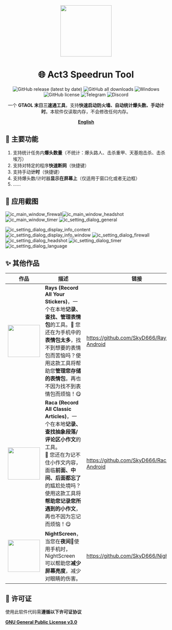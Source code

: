 <div align="center">
    <div>
        <img src="../../image/ico.png" style="height: 160px"/>
    </div>
    <h1>🌐 Act3 Speedrun Tool</h1>
    <p>
        <a href="https://github.com/SkyD666/AutoFirewall/releases/latest" style="text-decoration:none">
            <img src="https://img.shields.io/github/v/release/SkyD666/AutoFirewall?display_name=release&style=for-the-badge" alt="GitHub release (latest by date)"/>
        </a>
        <a href="https://github.com/SkyD666/AutoFirewall/releases/latest" style="text-decoration:none" >
            <img src="https://img.shields.io/github/downloads/SkyD666/AutoFirewall/total?style=for-the-badge" alt="GitHub all downloads"/>
        </a>
        <a href="https://doc.qt.io/qt-6/supported-platforms.html" style="text-decoration:none" >
            <img src="https://img.shields.io/badge/Windows 10+-blue?style=for-the-badge&logo=windows&logoColor=white" alt="Windows"/>
        </a>
        <a href="https://github.com/SkyD666/AutoFirewall/blob/master/LICENSE" style="text-decoration:none" >
            <img src="https://img.shields.io/github/license/SkyD666/AutoFirewall?style=for-the-badge" alt="GitHub license"/>
        </a>
        <a href="https://t.me/SkyD666Chat" style="text-decoration:none" >
            <img src="https://img.shields.io/badge/Telegram-2CA5E0?logo=telegram&logoColor=white&style=for-the-badge" alt="Telegram"/>
        </a>
        <a href="https://discord.gg/pEWEjeJTa3" style="text-decoration:none" >
            <img src="https://img.shields.io/discord/982522006819991622?color=5865F2&label=Discord&logo=discord&logoColor=white&style=for-the-badge" alt="Discord"/>
        </a>
    </p>
    <p>
        一个 <b>GTAOL 末日三速通工具</b>，支持<b>快速启动防火墙、自动统计爆头数、手动计时</b>。本软件仅读取内存，不会修改任何内存。
    </p>
    <p>
        <b><a href="../../README.md">English</a></b>
    </p>
</div>



## 🎉 主要功能

1. 支持统计任务内**爆头数量**（不统计：爆头路人、击杀重甲、天基炮击杀、击杀埃万）
2. 支持对特定的程序**快速断网**（快捷键）
3. 支持手动**计时**（快捷键）
4. 支持爆头数/计时器**显示在屏幕上**（仅适用于窗口化或者无边框）
5. ......


## 🤩 应用截图

![ic_main_window_firewall](../../image/zh-rCN/ic_main_window_firewall.png)![ic_main_window_headshot](../../image/zh-rCN/ic_main_window_headshot.png)![ic_main_window_timer](../../image/zh-rCN/ic_main_window_timer.png)
![ic_setting_dialog_general](../../image/zh-rCN/ic_setting_dialog_general.png)

![ic_setting_dialog_display_info_content](../../image/zh-rCN/ic_setting_dialog_display_info_content.png)
![ic_setting_dialog_display_info_window](../../image/zh-rCN/ic_setting_dialog_display_info_window.png)
![ic_setting_dialog_firewall](../../image/zh-rCN/ic_setting_dialog_firewall.png)
![ic_setting_dialog_headshot](../../image/zh-rCN/ic_setting_dialog_headshot.png)
![ic_setting_dialog_timer](../../image/zh-rCN/ic_setting_dialog_timer.png)
![ic_setting_dialog_language](../../image/zh-rCN/ic_setting_dialog_language.png)

## ✨ 其他作品

<table>
<thead>
  <tr>
    <th>作品</th>
    <th>描述</th>
    <th>链接</th>
  </tr>
</thead>
<tbody>
  <tr>
    <td><img src="../../image/Rays.svg" style="height: 100px"/></td>
    <td><b>Rays (Record All Your Stickers)</b>，一个在本地<b>记录、查找、管理表情包</b>的工具。🥰 您还在为手机中的<b>表情包太多</b>，找不到想要的表情包而苦恼吗？使用这款工具将帮助您<b>管理您存储的表情包</b>，再也不因为找不到表情包而烦恼！😋</td>
    <td><a href="https://github.com/SkyD666/Rays-Android">https://github.com/SkyD666/Rays-Android</a></td>
  </tr>
  <tr>
    <td><img src="../../image/Raca.svg" style="height: 100px"/></td>
    <td><b>Raca (Record All Classic Articles)</b>，一个在本地<b>记录、查找抽象段落/评论区小作文</b>的工具。<br/>🤗 您还在为记不住小作文内容，面临<b>前面、中间、后面都忘了</b>的尴尬处境吗？使用这款工具将<b>帮助您记录您所遇到的小作文</b>，再也不因为忘记而烦恼！😋</td>
    <td><a href="https://github.com/SkyD666/Raca-Android">https://github.com/SkyD666/Raca-Android</a></td>
  </tr>
  <tr>
    <td><img src="../../image/NightScreen.svg" style="height: 100px"/></td>
    <td><b>NightScreen</b>，当您在<b>夜间🌙</b>使用手机时，NightScreen 可以帮助您<b>减少屏幕亮度</b>，减少对眼睛的伤害。</td>
    <td><a href="https://github.com/SkyD666/NightScreen">https://github.com/SkyD666/NightScreen</a></td>
  </tr>
</tbody>
</table>

## 📃 许可证

使用此软件代码需**遵循以下许可证协议**

[**GNU General Public License v3.0**](../../LICENSE)
